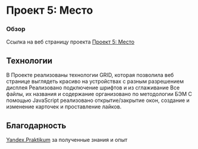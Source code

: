 # Проект 5: Место

### Обзор

Ссылка на веб страницу проекта [Проект 5: Место](https://biver25.github.io/mesto/index.html)

## Технологии
В Проекте реализованы технологии GRID, которая позволила веб странице выглядеть красиво на устройствах с разным разрешением дисплея
Реализовано подключение шрифтов и из сглаживание
Все файлы, их названия и содержание организовано по методологии БЭМ
С помощью JavaScript реализовано открытие/закрытие окон, создание и изменение карточек и проставление лайков.

## Благодарность
[Yandex.Praktikum](https://praktikum.yandex.ru/) за полученные знания и опыт
